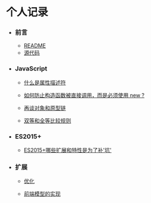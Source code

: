 # 个人记录

- ### 前言
    + [README](#README.md)
    + [源代码](https://github.com/8696/8696)

- ### JavaScript

    + [什么是属性描述符](#doc/javascript/什么是属性描述符.md)

    + [如何防止构造函数被直接调用，而是必须使用 new ?](#doc/javascript/如何防止构造函数被直接调用-而是必须使用new.md)

    + [再谈对象和原型链](#doc/javascript/再谈对象和原型链.md)

    + [双等和全等比较规则](#doc/javascript/双等和全等比较规则.md)

- ### ES2015+

    + [ES2015+哪些扩展和特性是为了补'坑'](#doc/ES2015/ES2015哪些扩展和特性是为了补坑.md)

- ### 扩展

    + [优化](#doc/扩展/优化.md)

    + [前端模型的实现](#doc/扩展/前端模型的实现.md)


